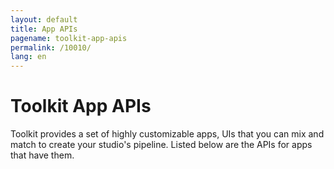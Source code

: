 ```yaml
---
layout: default
title: App APIs
pagename: toolkit-app-apis
permalink: /10010/
lang: en
---
```


# Toolkit App APIs

Toolkit provides a set of highly customizable apps, UIs that you can mix and match to create your studio's pipeline. Listed below are the APIs for apps that have them.

